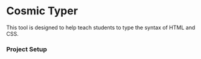 # Cosmic Typer

This tool is designed to help teach students to type the syntax of HTML and CSS.

### Project Setup
